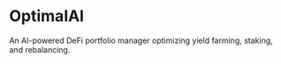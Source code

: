 # OptimalAI
An AI-powered DeFi portfolio manager optimizing yield farming, staking, and rebalancing.
